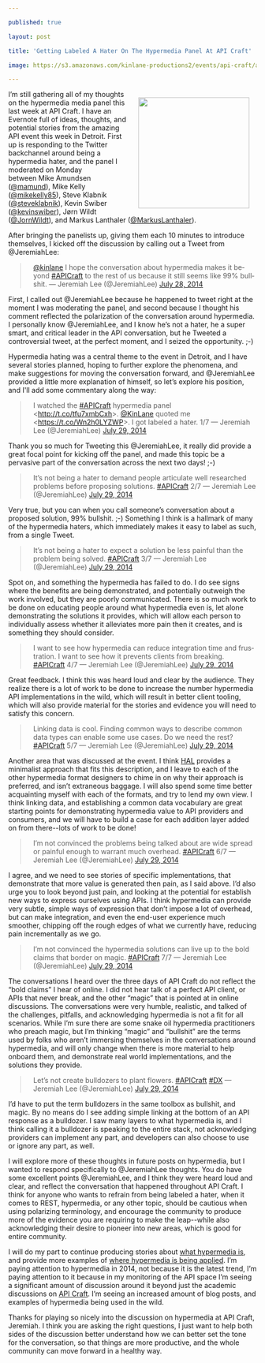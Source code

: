 ---
published: true
layout: post
title: 'Getting Labeled A Hater On The Hypermedia Panel At API Craft'
image: https://s3.amazonaws.com/kinlane-productions2/events/api-craft/api-craft-logo.png
---

<p><a href="http://api-craft.org/"><img style="padding: 15px;" src="https://s3.amazonaws.com/kinlane-productions2/events/api-craft/api-craft-logo.png" alt="" width="225" align="right" /></a>I&rsquo;m still gathering all of my thoughts on the hypermedia media panel this last week at API Craft. I have an Evernote full of ideas, thoughts, and potential stories from the amazing API event this week in Detroit.  First up is responding to the Twitter backchannel around being a hypermedia hater, and the panel I moderated on Monday between&nbsp;<span>Mike Amundsen (</span><a href="https://bit.ly/1mtrwki">@mamund</a><span>), Mike Kelly (</span><a href="https://bit.ly/1hBxi4m">@mikekelly85</a><span>), Steve Klabnik (</span><a href="https://twitter.com/steveklabnik">@steveklabnik</a><span>), Kevin Swiber (</span><a href="https://bit.ly/1oC7Udw">@kevinswiber</a><span>), J&oslash;rn Wildt (</span><a href="https://twitter.com/JornWildt">@JornWildt</a><span>), and Markus Lanthaler (</span><a href="https://twitter.com/MarkusLanthaler">@MarkusLanthaler</a><span>)</span>.
<p>After bringing the panelists up, giving them each 10 minutes to introduce themselves, I kicked off the discussion by calling out a Tweet from @JeremiahLee:
<blockquote class="twitter-tweet" lang="en" data-conversation="none" style="padding-left: 25px;">
<p><a href="https://twitter.com/kinlane">@kinlane</a> I hope the conversation about hypermedia makes it beyond <a href="https://twitter.com/hashtag/APICraft?src=hash">#APICraft</a> to the rest of us because it still seems like 99% bullshit.
&mdash; Jeremiah Lee (@JeremiahLee) <a href="https://twitter.com/JeremiahLee/statuses/493830026983247876">July 28, 2014</a></blockquote>
<script src="https://platform.twitter.com/widgets.js"></script>
<p>First, I called out @JeremiahLee because he happened to tweet right at the moment I was moderating the panel, and second because I thought his comment reflected the polarization of the conversation around hypermedia. I personally know @JeremiahLee, and I know he&rsquo;s not a hater, he a super smart, and critical leader in the API conversation, but he Tweeted a controversial tweet, at the perfect moment, and I seized the opportunity. ;-)
<p>Hypermedia hating was a central theme to the event in Detroit, and I have several stories planned, hoping to further explore the phenomena, and make suggestions for moving the conversation forward, and @JeremiahLee provided a little more explanation of himself, so let&rsquo;s explore his position, and I'll add some commentary along the way:
<blockquote class="twitter-tweet" lang="en" data-conversation="none" style="padding-left: 25px;">
<p>I watched the <a href="https://twitter.com/hashtag/APICraft?src=hash">#APICraft</a> hypermedia panel &lt;<a href="https://t.co/tfu7xmbCxh">http://t.co/tfu7xmbCxh</a>&gt;. <a href="https://twitter.com/kinlane">@KinLane</a> quoted me &lt;<a href="https://t.co/Wn2h0LYZWP">https://t.co/Wn2h0LYZWP</a>&gt;. I got labeled a hater. 1/7
&mdash; Jeremiah Lee (@JeremiahLee) <a href="https://twitter.com/JeremiahLee/statuses/494017263125942272">July 29, 2014</a></blockquote>
<script src="https://platform.twitter.com/widgets.js"></script>
<p>Thank you so much for Tweeting this @JeremiahLee, it really did provide a great focal point for kicking off the panel, and made this topic be a pervasive part of the conversation across the next two days! ;-)
<blockquote class="twitter-tweet" lang="en" data-conversation="none" style="padding-left: 25px;">
<p>It&rsquo;s not being a hater to demand people articulate well researched problems before proposing solutions. <a href="https://twitter.com/hashtag/APICraft?src=hash">#APICraft</a> 2/7
&mdash; Jeremiah Lee (@JeremiahLee) <a href="https://twitter.com/JeremiahLee/statuses/494017300736262144">July 29, 2014</a></blockquote>
<script src="https://platform.twitter.com/widgets.js"></script>
<p>Very true, but you can when you call someone&rsquo;s conversation about a proposed solution, 99% bullshit. ;-) Something I think is a hallmark of many of the hypermedia haters, which immediately makes it easy to label as such, from a single Tweet.
<blockquote class="twitter-tweet" lang="en" data-conversation="none" style="padding-left: 25px;">
<p>It&rsquo;s not being a hater to expect a solution be less painful than the problem being solved. <a href="https://twitter.com/hashtag/APICraft?src=hash">#APICraft</a> 3/7
&mdash; Jeremiah Lee (@JeremiahLee) <a href="https://twitter.com/JeremiahLee/statuses/494017345925693440">July 29, 2014</a></blockquote>
<script src="https://platform.twitter.com/widgets.js"></script>
<p>Spot on, and something the hypermedia has failed to do. I do see signs where the benefits are being demonstrated, and potentially outweigh the work involved, but they are poorly communicated. There is so much work to be done on educating people around what hypermedia even is, let alone demonstrating the solutions it provides, which will allow each person to individually assess whether it alleviates more pain then it creates, and is something they should consider.
<blockquote class="twitter-tweet" lang="en" data-conversation="none" style="padding-left: 25px;">
<p>I want to see how hypermedia can reduce integration time and frustration. I want to see how it prevents clients from breaking. <a href="https://twitter.com/hashtag/APICraft?src=hash">#APICraft</a> 4/7
&mdash; Jeremiah Lee (@JeremiahLee) <a href="https://twitter.com/JeremiahLee/statuses/494017421809049600">July 29, 2014</a></blockquote>
<script src="https://platform.twitter.com/widgets.js"></script>
<p>Great feedback. I think this was heard loud and clear by the audience. They realize there is a lot of work to be done to increase the number hypermedia API implementations in the wild, which will result in better client tooling, which will also provide material for the stories and evidence you will need to satisfy this concern.
<blockquote class="twitter-tweet" lang="en" data-conversation="none" style="padding-left: 25px;">
<p>Linking data is cool. Finding common ways to describe common data types can enable some use cases. Do we need the rest? <a href="https://twitter.com/hashtag/APICraft?src=hash">#APICraft</a> 5/7
&mdash; Jeremiah Lee (@JeremiahLee) <a href="https://twitter.com/JeremiahLee/statuses/494017457590652928">July 29, 2014</a></blockquote>
<script src="https://platform.twitter.com/widgets.js"></script>
<p>Another area that was discussed at the event. I think <a href="http://stateless.co/hal_specification.html">HAL</a> provides a minimalist approach that fits this description, and I leave to each of the other hypermedia format designers to chime in on why their approach is preferred, and isn&rsquo;t extraneous baggage. I will also spend some time better acquainting myself with each of the formats, and try to lend my own view. I think linking data, and establishing a common data vocabulary are great starting points for demonstrating hypermedia value to API providers and consumers, and we will have to build a case for each addition layer added on from there--lots of work to be done!
<blockquote class="twitter-tweet" lang="en" data-conversation="none" style="padding-left: 25px;">
<p>I&rsquo;m not convinced the problems being talked about are wide spread or painful enough to warrant much overhead. <a href="https://twitter.com/hashtag/APICraft?src=hash">#APICraft</a> 6/7
&mdash; Jeremiah Lee (@JeremiahLee) <a href="https://twitter.com/JeremiahLee/statuses/494017514381524992">July 29, 2014</a></blockquote>
<script src="https://platform.twitter.com/widgets.js"></script>
<p>I agree, and we need to see stories of specific implementations, that demonstrate that more value is generated then pain, as I said above. I&rsquo;d also urge you to look beyond just pain, and looking at the potential for establish new ways to express ourselves using APIs. I think hypermedia can provide very subtle, simple ways of expression that don&rsquo;t impose a lot of overhead, but can make integration, and even the end-user experience much smoother, chipping off the rough edges of what we currently have, reducing pain incrementally as we go.
<blockquote class="twitter-tweet" lang="en" data-conversation="none" style="padding-left: 25px;">
<p>I&rsquo;m not convinced the hypermedia solutions can live up to the bold claims that border on magic. <a href="https://twitter.com/hashtag/APICraft?src=hash">#APICraft</a> 7/7
&mdash; Jeremiah Lee (@JeremiahLee) <a href="https://twitter.com/JeremiahLee/statuses/494017630089777153">July 29, 2014</a></blockquote>
<script src="https://platform.twitter.com/widgets.js"></script>
<p>The conversations I heard over the three days of API Craft do not reflect the &ldquo;bold claims&rdquo; I hear of online. I did not hear talk of a perfect API client, or APIs that never break, and the other &ldquo;magic&rdquo; that is pointed at in online discussions. The conversations were very humble, realistic, and talked of the challenges, pitfalls, and acknowledging hypermedia is not a fit for all scenarios. While I&rsquo;m sure there are some snake oil hypermedia practitioners who preach magic, but I&rsquo;m thinking &ldquo;magic&rdquo; and &ldquo;bullshit&rdquo; are the terms used by folks who aren&rsquo;t immersing themselves in the conversations around hypermedia, and will only change when there is more material to help onboard them, and demonstrate real world implementations, and the solutions they provide.
<blockquote class="twitter-tweet" lang="en" data-conversation="none" style="padding-left: 25px;">
<p>Let&rsquo;s not create bulldozers to plant flowers. <a href="https://twitter.com/hashtag/APICraft?src=hash">#APICraft</a> <a href="https://twitter.com/hashtag/DX?src=hash">#DX</a>
&mdash; Jeremiah Lee (@JeremiahLee) <a href="https://twitter.com/JeremiahLee/statuses/494017708074098691">July 29, 2014</a></blockquote>
<script src="https://platform.twitter.com/widgets.js"></script>
<p>I&rsquo;d have to put the term bulldozers in the same toolbox as bullshit, and magic. By no means do I see adding simple linking at the bottom of an API response as a bulldozer. I saw many layers to what hypermedia is, and I think calling it a bulldozer is speaking to the entire stack, not acknowledging providers can implement any part, and developers can also choose to use or ignore any part, as well.
<p>I will explore more of these thoughts in future posts on hypermedia, but I wanted to respond specifically to @JeremiahLee thoughts. You do have some excellent points @JeremiahLee, and I think they were heard loud and clear, and reflect the conversation that happened throughout API Craft.  I think for anyone who wants to refrain from being labeled a hater, when it comes to REST, hypermedia, or any other topic, should be cautious when using polarizing terminology, and encourage the community to produce more of the evidence you are requiring to make the leap--while also acknowledging their desire to pioneer into new areas, which is good for entire community.
<p>I will do my part to continue producing stories about <a href="http://apievangelist.com/2014/01/07/what-is-a-hypermedia-api/">what hypermedia is</a>, and provide more examples of <a href="http://apievangelist.com/2014/04/15/what-are-some-good-examples-of-hypermedia-apis/">where hypermedia is being applied</a>. I&rsquo;m paying attention to hypermedia in 2014, not because it is the latest trend, I&rsquo;m paying attention to it because in my monitoring of the API space I&rsquo;m seeing a significant amount of discussion around it beyond just the academic discussions on <a href="http://api-craft.org/">API Craft</a>. I&rsquo;m seeing an increased amount of blog posts, and examples of hypermedia being used in the wild.
<p>Thanks for playing so nicely into the discussion on hypermedia at API Craft, Jeremiah. I think you are asking the right questions, I just want to help both sides of the discussion better understand how we can better set the tone for the conversation, so that things are more productive, and the whole community can move forward in a healthy way.

